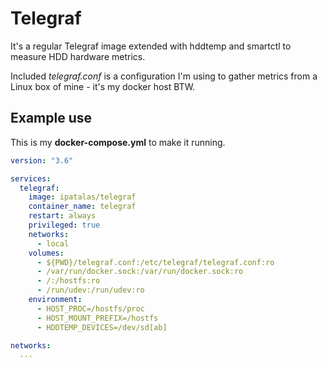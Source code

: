 # Telegraf

It's a regular Telegraf image extended with hddtemp and smartctl to measure HDD hardware metrics.

Included *telegraf.conf* is a configuration I'm using to gather metrics from a Linux box of mine - it's my docker host BTW.

## Example use

This is my **docker-compose.yml** to make it running.

```yaml
version: "3.6"

services:
  telegraf:
    image: ipatalas/telegraf
    container_name: telegraf
    restart: always
    privileged: true
    networks:
      - local
    volumes:
      - ${PWD}/telegraf.conf:/etc/telegraf/telegraf.conf:ro
      - /var/run/docker.sock:/var/run/docker.sock:ro
      - /:/hostfs:ro
      - /run/udev:/run/udev:ro
    environment:
      - HOST_PROC=/hostfs/proc
      - HOST_MOUNT_PREFIX=/hostfs
      - HDDTEMP_DEVICES=/dev/sd[ab]

networks:
  ...
```
